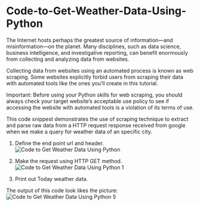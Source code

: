 # Code-to-Get-Weather-Data-Using-Python

The Internet hosts perhaps the greatest source of information—and misinformation—on the planet. Many disciplines, such as data science, business intelligence, and investigative reporting, can benefit enormously from collecting and analyzing data from websites.

Collecting data from websites using an automated process is known as web scraping. Some websites explicitly forbid users from scraping their data with automated tools like the ones you’ll create in this tutorial. 

Important: Before using your Python skills for web scraping, you should always check your target website’s acceptable use policy to see if accessing the website with automated tools is a violation of its terms of use.

This code snippest demonstrates the use of scraping technique to extract and parse raw data from a HTTP request response received from google when we make a query for weather data of an specific city.

1. Define the end point url and header.
![Code to Get Weather Data Using Python](https://user-images.githubusercontent.com/5813359/188325050-60c5bc80-551a-4832-a9fa-3583bb97af94.png)

2. Make the request using HTTP GET method.
![Code to Get Weather Data Using Python 1](https://user-images.githubusercontent.com/5813359/188325097-30fa19b9-1b11-4b2f-91c1-0c1f269eeda3.png)

3. Print out Today weather data.


The output of this code look likes the picture:
![Code to Get Weather Data Using Python 5](https://user-images.githubusercontent.com/5813359/188323411-ca10d482-8165-44b6-9cad-34d7a77c310b.png)


